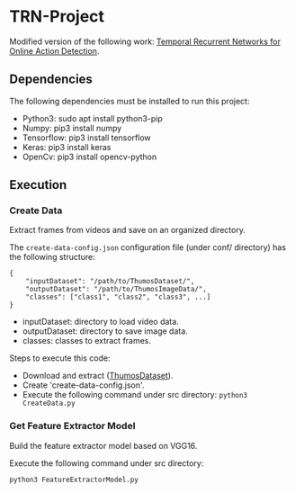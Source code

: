 # TRN-Project

Modified version of the following work: [Temporal Recurrent Networks for Online Action Detection](https://openaccess.thecvf.com/content_ICCV_2019/papers/Xu_Temporal_Recurrent_Networks_for_Online_Action_Detection_ICCV_2019_paper.pdf).

## Dependencies

The following dependencies must be installed to run this project:

- Python3: sudo apt install python3-pip
- Numpy: pip3 install numpy
- Tensorflow: pip3 install tensorflow
- Keras: pip3 install keras
- OpenCv: pip3 install opencv-python

## Execution

### Create Data

Extract frames from videos and save on an organized directory.

The `create-data-config.json` configuration file (under conf/ directory) has the following structure:

```
{
    "inputDataset": "/path/to/ThumosDataset/",
    "outputDataset": "/path/to/ThumosImageData/",
    "classes": ["class1", "class2", "class3", ...]
}
```

- inputDataset: directory to load video data.
- outputDataset: directory to save image data.
- classes: classes to extract frames.

Steps to execute this code:

- Download and extract ([ThumosDataset](https://drive.google.com/drive/folders/1VWx35zK6tUbTS-lzE03M4Bc74rd_XIcG)).
- Create 'create-data-config.json'.
- Execute the following command under src directory: ``` python3 CreateData.py ```

### Get Feature Extractor Model

Build the feature extractor model based on VGG16.

Execute the following command under src directory:

```
python3 FeatureExtractorModel.py
```
